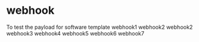 # webhook
To test the payload for software template 
webhook1
webhook2
webhook2
webhook3
webhook4
webhook5
webhook6
webhook7
